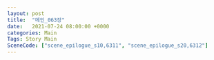 ```yaml
---
layout: post
title:  "메인_063장"
date:   2021-07-24 08:00:00 +0000
categories: Main
Tags: Story Main
SceneCode: ["scene_epilogue_s10,6311", "scene_epilogue_s20,6312"]
---
```


